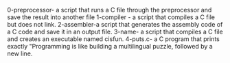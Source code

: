0-preprocessor- a script that runs a C file through the preprocessor and save the result into another file
1-compiler - a script that compiles a C file but does not link.
2-assembler-a script that generates the assembly code of a C code and save it in an output file.
 3-name- a script that compiles a C file and creates an executable named cisfun.
4-puts.c- a C program that prints exactly "Programming is like building a multilingual puzzle, followed by a new line.

